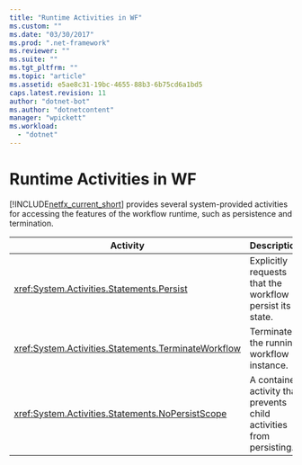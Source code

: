 ```yaml
---
title: "Runtime Activities in WF"
ms.custom: ""
ms.date: "03/30/2017"
ms.prod: ".net-framework"
ms.reviewer: ""
ms.suite: ""
ms.tgt_pltfrm: ""
ms.topic: "article"
ms.assetid: e5ae8c31-19bc-4655-88b3-6b75cd6a1bd5
caps.latest.revision: 11
author: "dotnet-bot"
ms.author: "dotnetcontent"
manager: "wpickett"
ms.workload: 
  - "dotnet"
---
```

# Runtime Activities in WF
[!INCLUDE[netfx_current_short](../../../includes/netfx-current-short-md.md)] provides several system-provided activities for accessing the features of the workflow runtime, such as persistence and termination.  
  
|Activity|Description|  
|--------------|-----------------|  
|<xref:System.Activities.Statements.Persist>|Explicitly requests that the workflow persist its state.|  
|<xref:System.Activities.Statements.TerminateWorkflow>|Terminates the running workflow instance.|  
|<xref:System.Activities.Statements.NoPersistScope>|A container activity that prevents child activities from persisting.|
